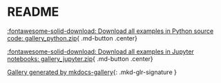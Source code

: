 # README


<div class="mkd-glr-clear"></div>

<!-- docs_generated_gallery -->


<div id="download_links"></div>

[:fontawesome-solid-download: Download all examples in Python source code: gallery_python.zip](./gallery_python.zip){ .md-button .center}

[:fontawesome-solid-download: Download all examples in Jupyter notebooks: gallery_jupyter.zip](./gallery_jupyter.zip){ .md-button .center}


[Gallery generated by mkdocs-gallery](https://smarie.github.io/mkdocs-gallery){: .mkd-glr-signature }
